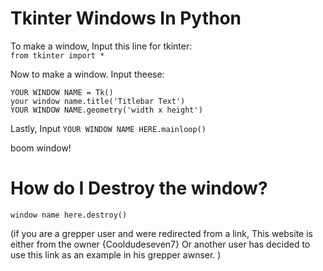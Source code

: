 # Tkinter Windows In Python

To make a window, Input this line for tkinter:\
`from tkinter import *` 

Now to make a window. Input theese:


`YOUR WINDOW NAME = Tk()`\
`your window name.title('Titlebar Text')`\
`YOUR WINDOW NAME.geometry('width x height')`

Lastly, Input
`YOUR WINDOW NAME HERE.mainloop()`


boom window!

# How do I Destroy the window?
`window name here.destroy()`

 
   
   

(if you are a grepper user and were redirected from a link, This website is either from the owner {Cooldudeseven7} Or another user has decided to use this link as an example in his grepper awnser. )
